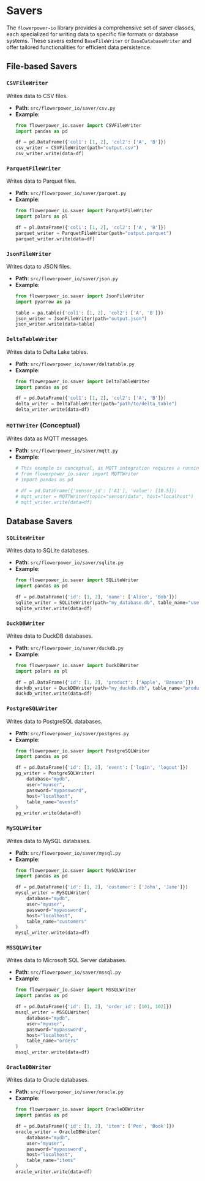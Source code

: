 # Savers

The `flowerpower-io` library provides a comprehensive set of saver classes, each specialized for writing data to specific file formats or database systems. These savers extend `BaseFileWriter` or `BaseDatabaseWriter` and offer tailored functionalities for efficient data persistence.

## File-based Savers

### `CSVFileWriter`

Writes data to CSV files.
- **Path**: `src/flowerpower_io/saver/csv.py`
- **Example**:
  ```python
  from flowerpower_io.saver import CSVFileWriter
  import pandas as pd

  df = pd.DataFrame({'col1': [1, 2], 'col2': ['A', 'B']})
  csv_writer = CSVFileWriter(path="output.csv")
  csv_writer.write(data=df)
  ```

### `ParquetFileWriter`

Writes data to Parquet files.
- **Path**: `src/flowerpower_io/saver/parquet.py`
- **Example**:
  ```python
  from flowerpower_io.saver import ParquetFileWriter
  import polars as pl

  df = pl.DataFrame({'col1': [1, 2], 'col2': ['A', 'B']})
  parquet_writer = ParquetFileWriter(path="output.parquet")
  parquet_writer.write(data=df)
  ```

### `JsonFileWriter`

Writes data to JSON files.
- **Path**: `src/flowerpower_io/saver/json.py`
- **Example**:
  ```python
  from flowerpower_io.saver import JsonFileWriter
  import pyarrow as pa

  table = pa.table({'col1': [1, 2], 'col2': ['A', 'B']})
  json_writer = JsonFileWriter(path="output.json")
  json_writer.write(data=table)
  ```

### `DeltaTableWriter`

Writes data to Delta Lake tables.
- **Path**: `src/flowerpower_io/saver/deltatable.py`
- **Example**:
  ```python
  from flowerpower_io.saver import DeltaTableWriter
  import pandas as pd

  df = pd.DataFrame({'col1': [1, 2], 'col2': ['A', 'B']})
  delta_writer = DeltaTableWriter(path="path/to/delta_table")
  delta_writer.write(data=df)
  ```

### `MQTTWriter` (Conceptual)

Writes data as MQTT messages.
- **Path**: `src/flowerpower_io/saver/mqtt.py`
- **Example**:
  ```python
  # This example is conceptual, as MQTT integration requires a running broker and client setup.
  # from flowerpower_io.saver import MQTTWriter
  # import pandas as pd

  # df = pd.DataFrame({'sensor_id': ['A1'], 'value': [10.5]})
  # mqtt_writer = MQTTWriter(topic="sensor/data", host="localhost")
  # mqtt_writer.write(data=df)
  ```

## Database Savers

### `SQLiteWriter`

Writes data to SQLite databases.
- **Path**: `src/flowerpower_io/saver/sqlite.py`
- **Example**:
  ```python
  from flowerpower_io.saver import SQLiteWriter
  import pandas as pd

  df = pd.DataFrame({'id': [1, 2], 'name': ['Alice', 'Bob']})
  sqlite_writer = SQLiteWriter(path="my_database.db", table_name="users")
  sqlite_writer.write(data=df)
  ```

### `DuckDBWriter`

Writes data to DuckDB databases.
- **Path**: `src/flowerpower_io/saver/duckdb.py`
- **Example**:
  ```python
  from flowerpower_io.saver import DuckDBWriter
  import polars as pl

  df = pl.DataFrame({'id': [1, 2], 'product': ['Apple', 'Banana']})
  duckdb_writer = DuckDBWriter(path="my_duckdb.db", table_name="products")
  duckdb_writer.write(data=df)
  ```

### `PostgreSQLWriter`

Writes data to PostgreSQL databases.
- **Path**: `src/flowerpower_io/saver/postgres.py`
- **Example**:
  ```python
  from flowerpower_io.saver import PostgreSQLWriter
  import pandas as pd

  df = pd.DataFrame({'id': [1, 2], 'event': ['login', 'logout']})
  pg_writer = PostgreSQLWriter(
      database="mydb",
      user="myuser",
      password="mypassword",
      host="localhost",
      table_name="events"
  )
  pg_writer.write(data=df)
  ```

### `MySQLWriter`

Writes data to MySQL databases.
- **Path**: `src/flowerpower_io/saver/mysql.py`
- **Example**:
  ```python
  from flowerpower_io.saver import MySQLWriter
  import pandas as pd

  df = pd.DataFrame({'id': [1, 2], 'customer': ['John', 'Jane']})
  mysql_writer = MySQLWriter(
      database="mydb",
      user="myuser",
      password="mypassword",
      host="localhost",
      table_name="customers"
  )
  mysql_writer.write(data=df)
  ```

### `MSSQLWriter`

Writes data to Microsoft SQL Server databases.
- **Path**: `src/flowerpower_io/saver/mssql.py`
- **Example**:
  ```python
  from flowerpower_io.saver import MSSQLWriter
  import pandas as pd

  df = pd.DataFrame({'id': [1, 2], 'order_id': [101, 102]})
  mssql_writer = MSSQLWriter(
      database="mydb",
      user="myuser",
      password="mypassword",
      host="localhost",
      table_name="orders"
  )
  mssql_writer.write(data=df)
  ```

### `OracleDBWriter`

Writes data to Oracle databases.
- **Path**: `src/flowerpower_io/saver/oracle.py`
- **Example**:
  ```python
  from flowerpower_io.saver import OracleDBWriter
  import pandas as pd

  df = pd.DataFrame({'id': [1, 2], 'item': ['Pen', 'Book']})
  oracle_writer = OracleDBWriter(
      database="mydb",
      user="myuser",
      password="mypassword",
      host="localhost",
      table_name="items"
  )
  oracle_writer.write(data=df)